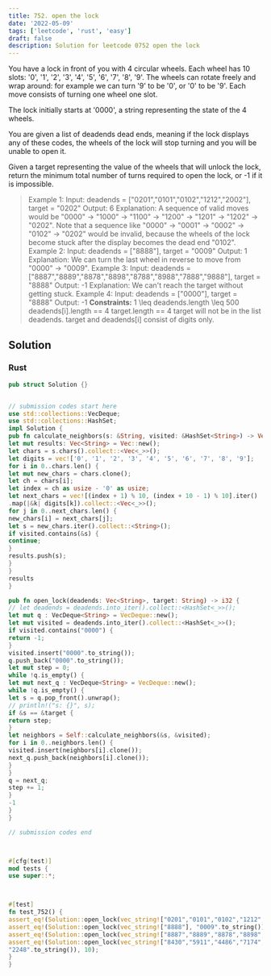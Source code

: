 ```yaml
---
title: 752. open the lock
date: '2022-05-09'
tags: ['leetcode', 'rust', 'easy']
draft: false
description: Solution for leetcode 0752 open the lock
---
```




You have a lock in front of you with 4 circular wheels. Each wheel has 10 slots: '0', '1', '2', '3', '4', '5', '6', '7', '8', '9'. The wheels can rotate freely and wrap around: for example we can turn '9' to be '0', or '0' to be '9'. Each move consists of turning one wheel one slot.

The lock initially starts at '0000', a string representing the state of the 4 wheels.

You are given a list of deadends dead ends, meaning if the lock displays any of these codes, the wheels of the lock will stop turning and you will be unable to open it.

Given a target representing the value of the wheels that will unlock the lock, return the minimum total number of turns required to open the lock, or -1 if it is impossible.



>   Example 1:
>   Input: deadends <TeX>=</TeX> ["0201","0101","0102","1212","2002"], target <TeX>=</TeX> "0202"
>   Output: 6
>   Explanation:
>   A sequence of valid moves would be "0000" -> "1000" -> "1100" -> "1200" -> "1201" -> "1202" -> "0202".
>   Note that a sequence like "0000" -> "0001" -> "0002" -> "0102" -> "0202" would be invalid,
>   because the wheels of the lock become stuck after the display becomes the dead end "0102".
>   Example 2:
>   Input: deadends <TeX>=</TeX> ["8888"], target <TeX>=</TeX> "0009"
>   Output: 1
>   Explanation:
>   We can turn the last wheel in reverse to move from "0000" -> "0009".
>   Example 3:
>   Input: deadends <TeX>=</TeX> ["8887","8889","8878","8898","8788","8988","7888","9888"], target <TeX>=</TeX> "8888"
>   Output: -1
>   Explanation:
>   We can't reach the target without getting stuck.
>   Example 4:
>   Input: deadends <TeX>=</TeX> ["0000"], target <TeX>=</TeX> "8888"
>   Output: -1
**Constraints:**
>   	1 <TeX>\leq</TeX> deadends.length <TeX>\leq</TeX> 500
>   	deadends[i].length <TeX>=</TeX><TeX>=</TeX> 4
>   	target.length <TeX>=</TeX><TeX>=</TeX> 4
>   	target will not be in the list deadends.
>   	target and deadends[i] consist of digits only.


## Solution


### Rust
```rust
pub struct Solution {}


// submission codes start here
use std::collections::VecDeque;
use std::collections::HashSet;
impl Solution {
pub fn calculate_neighbors(s: &String, visited: &HashSet<String>) -> Vec<String> {
let mut results: Vec<String> = Vec::new();
let chars = s.chars().collect::<Vec<_>>();
let digits = vec!['0', '1', '2', '3', '4', '5', '6', '7', '8', '9'];
for i in 0..chars.len() {
let mut new_chars = chars.clone();
let ch = chars[i];
let index = ch as usize - '0' as usize;
let next_chars = vec![(index + 1) % 10, (index + 10 - 1) % 10].iter()
.map(|&k| digits[k]).collect::<Vec<_>>();
for j in 0..next_chars.len() {
new_chars[i] = next_chars[j];
let s = new_chars.iter().collect::<String>();
if visited.contains(&s) {
continue;
}
results.push(s);
}
}
results
}

pub fn open_lock(deadends: Vec<String>, target: String) -> i32 {
// let deadends = deadends.into_iter().collect::<HashSet<_>>();
let mut q : VecDeque<String> = VecDeque::new();
let mut visited = deadends.into_iter().collect::<HashSet<_>>();
if visited.contains("0000") {
return -1;
}
visited.insert("0000".to_string());
q.push_back("0000".to_string());
let mut step = 0;
while !q.is_empty() {
let mut next_q : VecDeque<String> = VecDeque::new();
while !q.is_empty() {
let s = q.pop_front().unwrap();
// println!("s: {}", s);
if &s == &target {
return step;
}
let neighbors = Self::calculate_neighbors(&s, &visited);
for i in 0..neighbors.len() {
visited.insert(neighbors[i].clone());
next_q.push_back(neighbors[i].clone());
}
}
q = next_q;
step += 1;
}
-1
}
}

// submission codes end



#[cfg(test)]
mod tests {
use super::*;



#[test]
fn test_752() {
assert_eq!(Solution::open_lock(vec_string!["0201","0101","0102","1212","2002"], "0202".to_string()), 6);
assert_eq!(Solution::open_lock(vec_string!["8888"], "0009".to_string()), 1);
assert_eq!(Solution::open_lock(vec_string!["8887","8889","8878","8898","8788","8988","7888","9888"], "8888".to_string()), -1);
assert_eq!(Solution::open_lock(vec_string!["8430","5911","4486","7174","9772","0731","9550","3449","4437","3837","1870","5798","9583","9512","5686","5131","0736","3051","2141","2989","6368","2004","1012","8736","0363","3589","8568","6457","3467","1967","1055","6637","1951","0575","4603","2606","0710","4169","7009","6554","6128","2876","8151","4423","0727","8130","3571","4801","8968","6084","3156","3087","0594","9811","3902","4690","6468","2743","8560","9064","4231","6056","2551","8556","2541","5460","5657","1151","5123","3521","2200","9333","9685","4871","9138","5807","2191","2601","1792","3470","9096","0185","0367","6862","1757","6904","4485","7973","7201","2571","3829","0868","4632","6975","2026","3463","2341","4647","3680","3282","3761","4410","3397","3357","4038","6505","1655","3812","3558","4759","1112","8836","5348","9113","1627","3249","0537","4227","7952","8855","3592","2054","3175","6665","4088","9959","3809","7379","6949","8063","3686","8078","0925","5167","2075","4665","2628","8242","9831","1397","5547","9449","6512","6083","9682","2215","3236","2457","6211","5536","8674","2647","9752","5433","0186","5904","1526","5347","1387","3153","1353","6069","9995","9496","0003","3400","1692","6870","4445","3063","0708","3278","6961","3063","0249","0375","1763","1804","4695","6493","7573","9977","1108","0856","5631","4799","4164","0844","2600","1785","1587","4510","9012","7497","4923","2560","0338","3839","5624","1980","1514","4634","2855","7012","3626","7032","6145","5663","4395","0724","4711","1573","6904","8100","2649","3890","8110","8067","1460","0186","6098","2459","6991","9372","8539","8418","7944","0499","9276","1525","1281","8738","5054","7869","6599","8018","7530","2327","3681","5248","4291","7300","8854","2591","8744","3052","6369","3669","8501","8455","5726","1211","8793","6889","9315","0738","6805","5980","7485","2333","0140","4708","9558","9026","4349","5978","4989","5238","3217","5938","9660","5858","2118","7657","5896","3195","8997","1688","2863","9356","4208","5438","2642","4138","7466","6154","0926","2556","9574","4497","9633","0585","1390","5093","3047","0430","7482","0750","6229","8714","4765","0941","1780","6262","0925","5631","9167","0885","7713","5576","3775","9652","0733","7467","5301","9365","7978","4736","3309","6965","4703","5897","8460","9619","0572","6297","7701","7554","8669","5426","6474","5540","5038","3880","1657","7574","1108","4369","7782","9742","5301","6984","3158","2869","0599","2147","6962","9722","3597","9015","3115","9051","8269","6967","5392","4401","6579","8997","8933","9297","0151","8820","3297","6723","1755","1163","8896","7122","4859","5504","0857","4682","8177","8702","9167","9410","0130","2789","7492","5938","3012","4137","3414","2245","4292","6945","5446","6614","2977","8640","9242","7603","8349","9420","0538","4222","0599","8459","8738","4764","6717","7575","5965","9816","9975","4994","2612","0344","6450","9088","4898","6379","4127","1574","9044","0434","5928","6679","1753","8940","7563","0545","4575","6407","6213","8327","3978","9187","2996","1956","8819","9591","7802","4747","9094","0179","0806","2509","4026","4850","2495","3945","4994","5971","3401","0218","6584","7688","6138","7047","9456","0173","1406","1564","3055","8725","4835","4737","6279","5291","0145","0002","1263","9518","1251","8224","6779","4113","8680","2946","1685","2057","9520","4099","7785","1134","2152","4719","6038","1599","6750","9273","7755","3134","2345","8208","5750","5850","2019","0350","9013","6911","6095","6843","3157","9049","0801","2739","9691","3511"],
"2248".to_string()), 10);
}
}

```
